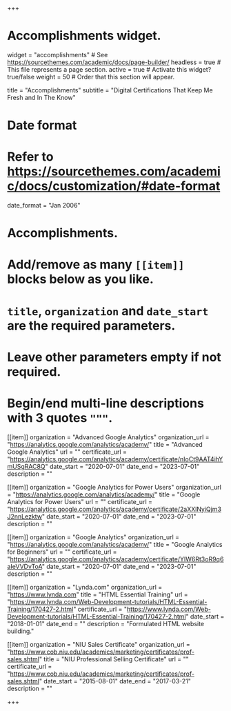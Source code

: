 +++
# Accomplishments widget.
widget = "accomplishments"  # See https://sourcethemes.com/academic/docs/page-builder/
headless = true  # This file represents a page section.
active = true  # Activate this widget? true/false
weight = 50  # Order that this section will appear.

title = "Accomplish&shy;ments"
subtitle = "Digital Certifications That Keep Me Fresh and In The Know"

# Date format
#   Refer to https://sourcethemes.com/academic/docs/customization/#date-format
date_format = "Jan 2006"

# Accomplishments.
#   Add/remove as many `[[item]]` blocks below as you like.
#   `title`, `organization` and `date_start` are the required parameters.
#   Leave other parameters empty if not required.
#   Begin/end multi-line descriptions with 3 quotes `"""`.

[[item]]
  organization = "Advanced Google Analytics"
  organization_url = "https://analytics.google.com/analytics/academy/"
  title = "Advanced Google Analytics"
  url = ""
  certificate_url = "https://analytics.google.com/analytics/academy/certificate/nIoCt9AAT4ihYmUSgRAC8Q"
  date_start = "2020-07-01"
  date_end = "2023-07-01"
  description = ""
  
[[item]]
  organization = "Google Analytics for Power Users"
  organization_url = "https://analytics.google.com/analytics/academy/"
  title = "Google Analytics for Power Users"
  url = ""
  certificate_url = "https://analytics.google.com/analytics/academy/certificate/2aXXlNyiQjm3J2nnLezktw"
  date_start = "2020-07-01"
  date_end = "2023-07-01"
  description = ""

[[item]]
  organization = "Google Analytics"
  organization_url = "https://analytics.google.com/analytics/academy/"
  title = "Google Analytics for Beginners"
  url = ""
  certificate_url = "https://analytics.google.com/analytics/academy/certificate/YIW6Rt3oR9q6aIeVVDvToA"
  date_start = "2020-07-01"
  date_end = "2023-07-01"
  description = ""

[[item]]
  organization = "Lynda.com"
  organization_url = "https://www.lynda.com"
  title = "HTML Essential Training"
  url = "https://www.lynda.com/Web-Development-tutorials/HTML-Essential-Training/170427-2.html"
  certificate_url = "https://www.lynda.com/Web-Development-tutorials/HTML-Essential-Training/170427-2.html"
  date_start = "2018-01-01"
  date_end = ""
  description = "Formulated HTML website building."
  
[[item]]
  organization = "NIU Sales Certificate"
  organization_url = "https://www.cob.niu.edu/academics/marketing/certificates/prof-sales.shtml"
  title = "NIU Professional Selling Certificate"
  url = ""
  certificate_url = "https://www.cob.niu.edu/academics/marketing/certificates/prof-sales.shtml"
  date_start = "2015-08-01"
  date_end = "2017-03-21"
  description = ""

+++
